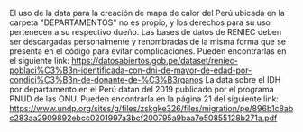 El uso de la data para la creación de mapa de calor del Perú ubicada en la carpeta "DEPARTAMENTOS" no es propio, y los derechos para su uso pertenecen a su respectivo dueño.
Las bases de datos de RENIEC deben ser descargadas personalmente y renombradas de la misma forma que se presenta en el código para evitar complicaciones. Pueden encontrarlas en el siguiente link:
https://datosabiertos.gob.pe/dataset/reniec-poblaci%C3%B3n-identificada-con-dni-de-mayor-de-edad-por-condici%C3%B3n-de-donante-de-%C3%B3rganos
La data sobre el IDH por departamento en el Perú datan del 2019 publicado por el programa PNUD de las ONU. Pueden encontrarla en la página 21 del siguiente link:
https://www.undp.org/sites/g/files/zskgke326/files/migration/pe/896b1c8abc283aa2909892ebcc0201997a3bcf200795a9baa7e50855128b271a.pdf
